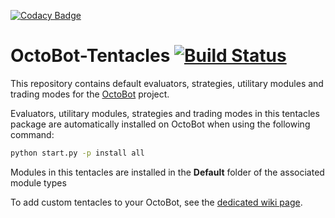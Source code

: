 [![Codacy Badge](https://api.codacy.com/project/badge/Grade/fde60767955a49038dac14a3b7b3172b)](https://app.codacy.com/gh/Drakkar-Software/OctoBot-Tentacles?utm_source=github.com&utm_medium=referral&utm_content=Drakkar-Software/OctoBot-Tentacles&utm_campaign=Badge_Grade_Dashboard)
# OctoBot-Tentacles [![Build Status](https://api.travis-ci.org/Drakkar-Software/OctoBot-Tentacles.svg?branch=master)](https://travis-ci.org/Drakkar-Software/OctoBot-Tentacles)
This repository contains default evaluators, strategies, utilitary modules and trading modes for the [OctoBot](https://github.com/Drakkar-Software/OctoBot) project.

Evaluators, utilitary modules, strategies and trading modes in this tentacles package are automatically installed on OctoBot when using the following command:
```bash
python start.py -p install all
```

Modules in this tentacles are installed in the **Default** folder of the associated module types

To add custom tentacles to your OctoBot, see the [dedicated wiki page](https://github.com/Drakkar-Software/OctoBot/wiki/Customize-your-OctoBot).
